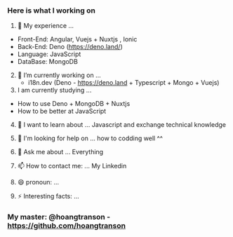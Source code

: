### Here is what I working on 
1. 🔭 My experience ...
  - Front-End: Angular, Vuejs + Nuxtjs , Ionic 
  - Back-End: Deno (https://deno.land/)
  - Language: JavaScript
  - DataBase: MongoDB
2. 👋 I’m currently working on ...
   - i18n.dev (Deno - https://deno.land + Typescript + Mongo + Vuejs)
3.  I am currently studying ...
   - How to use Deno + MongoDB + Nuxtjs
   - How to be better at JavaScript
   
4. 👯 I want to learn about ... Javascript and exchange technical knowledge

5. 🤔 I'm looking for help on ... how to codding well ^^

6. 💬 Ask me about ... Everything

7. 📫 How to contact me: ... My Linkedin

8. 😄 pronoun: ... 

9. ⚡ Interesting facts: ...


### My master: @hoangtranson - https://github.com/hoangtranson

